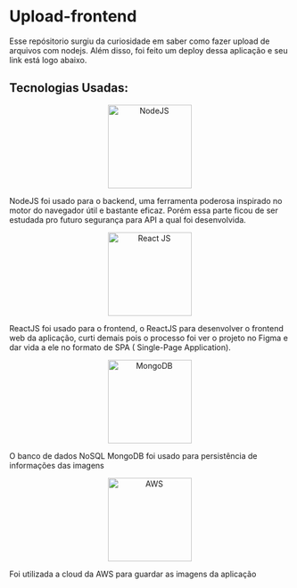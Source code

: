 # Upload-frontend

Esse repósitorio surgiu da curiosidade em saber como fazer upload de arquivos com nodejs. Além disso, foi feito um deploy dessa aplicação e seu link está logo abaixo. 

## Tecnologias Usadas:

<p align="center">
  <img src="https://pplware.sapo.pt/wp-content/uploads/2016/05/nodejs_04.jpg" width="150" title="NodeJS" align="center">
  <p>NodeJS foi usado para o backend, uma ferramenta poderosa inspirado no motor do navegador útil e bastante eficaz. Porém essa parte ficou de ser estudada pro futuro segurança para API a qual foi desenvolvida.</p>
 </p>

 <p align="center">
  <img src="https://i1.wp.com/leblogducodeur.fr/wp-content/uploads/2019/12/composants-reactjs.png?fit=339%2C149&ssl=1" width="150" alt="React JS" align="center">
  <p>ReactJS foi usado para o frontend, o ReactJS para desenvolver o frontend web da aplicação, curti demais pois o processo foi ver o projeto no Figma e dar vida a ele no formato de SPA ( Single-Page Application).</p>
</p>
<p align="center">
   <img src="https://devkico.itexto.com.br/wp-content/uploads/2010/04/logo-mongodb-onwhite.png" width="150" alt="MongoDB" align="center">
  <p>O banco de dados NoSQL MongoDB foi usado para persistência de informações das imagens </p>
</p>
<p align="center">
  <img src="https://upload.wikimedia.org/wikipedia/commons/thumb/9/93/Amazon_Web_Services_Logo.svg/1200px-Amazon_Web_Services_Logo.svg.png" width="150" alt="AWS" align="center">
  <p>Foi utilizada a cloud da AWS para guardar as imagens da aplicação </p>
</p>

